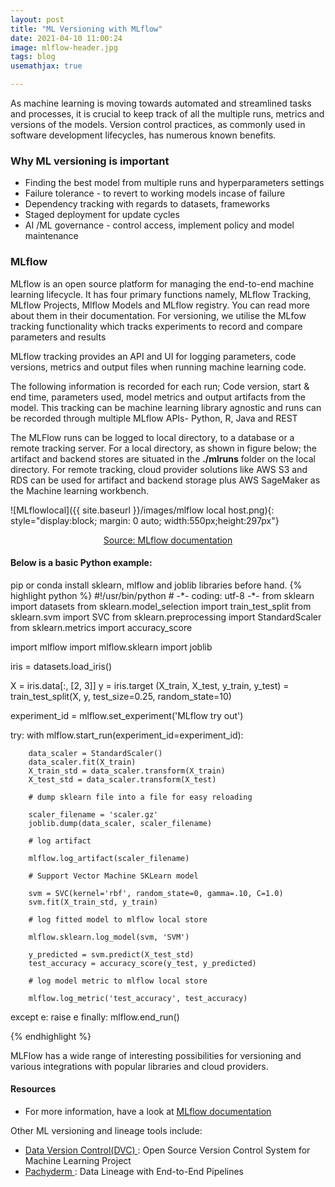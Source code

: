 ```yaml
---
layout: post
title: "ML Versioning with MLflow"
date: 2021-04-10 11:00:24
image: mlflow-header.jpg
tags: blog
usemathjax: true

---
```


As machine learning is moving towards automated and streamlined tasks and processes, it is crucial to keep track of all the multiple runs, metrics and versions of the models. Version control practices,  as commonly used in software development lifecycles, has numerous known benefits.

<h3> Why ML versioning is important</h3>
<ul> 
    <li> Finding the best model from multiple runs and hyperparameters settings </li>
    <li> Failure tolerance - to revert to working models incase of failure </li>
    <li> Dependency tracking with regards to datasets, frameworks </li>
    <li> Staged deployment for update cycles </li>
    <li> AI /ML governance - control access, implement policy and model maintenance </li>
</ul>

<h3> MLflow </h3>
MLflow is an open source platform for managing the end-to-end machine learning lifecycle. It has four primary functions namely, MLflow Tracking, MLflow Projects, Mlflow Models and MLflow registry. You can read more about them in their documentation.
For versioning, we utilise the MLfow tracking functionality  which tracks experiments to record and compare parameters and results

MLflow tracking provides an API and UI for logging parameters, code versions, metrics and output files when running machine learning code. 

The following information is recorded for each run; Code version, start & end time, parameters used, model metrics and output artifacts from the model. This tracking can be machine learning library agnostic and runs can be recorded through multiple MLflow APIs- Python, R, Java and REST

The MLFlow runs can be logged to local directory, to a database or a remote tracking server. For a local directory, as shown in figure below; the artifact and backend stores are situated in the <b>./mlruns</b> folder on the local directory. For remote tracking, cloud provider solutions like AWS S3 and RDS can be used for artifact and backend storage plus AWS SageMaker as the Machine learning workbench.


![MLflowlocal]({{ site.baseurl }}/images/mlflow local host.png){: style="display:block; margin: 0 auto; width:550px;height:297px"}
<p style="text-align:center;"><a href="https://www.mlflow.org/docs/latest/tracking.html#tracking">Source: MLflow documentation</a></P>

<h4> Below is a basic Python example:</h4>
pip or conda install sklearn, mlflow and joblib libraries before hand.
{% highlight python %}
#!/usr/bin/python
# -*- coding: utf-8 -*-
from sklearn import datasets
from sklearn.model_selection import train_test_split
from sklearn.svm import SVC
from sklearn.preprocessing import StandardScaler
from sklearn.metrics import accuracy_score

import mlflow
import mlflow.sklearn
import joblib

iris = datasets.load_iris()

X = iris.data[:, [2, 3]]
y = iris.target
(X_train, X_test, y_train, y_test) = train_test_split(X, y,
        test_size=0.25, random_state=10)

experiment_id = mlflow.set_experiment('MLflow try out')

try: 
    with mlflow.start_run(experiment_id=experiment_id):

        data_scaler = StandardScaler()
        data_scaler.fit(X_train)
        X_train_std = data_scaler.transform(X_train)
        X_test_std = data_scaler.transform(X_test)

        # dump sklearn file into a file for easy reloading

        scaler_filename = 'scaler.gz'
        joblib.dump(data_scaler, scaler_filename)

        # log artifact

        mlflow.log_artifact(scaler_filename)

        # Support Vector Machine SKLearn model

        svm = SVC(kernel='rbf', random_state=0, gamma=.10, C=1.0)
        svm.fit(X_train_std, y_train)

        # log fitted model to mlflow local store

        mlflow.sklearn.log_model(svm, 'SVM')

        y_predicted = svm.predict(X_test_std)
        test_accuracy = accuracy_score(y_test, y_predicted)

        # log model metric to mlflow local store

        mlflow.log_metric('test_accuracy', test_accuracy)
except e:
    raise e
finally:
    mlflow.end_run()

{% endhighlight %}


MLFlow has a wide range of interesting possibilities for versioning and various integrations with popular libraries and cloud providers. 

<h4>Resources </h4>

<ul>
    <li>For more information, have a look at <a href="https://www.mlflow.org/docs/latest/index.html">MLflow documentation</a></li>
</ul>

Other ML versioning and lineage tools include:
<ul>
    <li> <a href="https://dvc.org/"> Data Version Control(DVC) </a> : Open Source Version Control System for Machine Learning Project</li>
    <li> <a href="https://www.pachyderm.com/"> Pachyderm </a>: Data Lineage with End-to-End Pipelines</li>
</ul>


